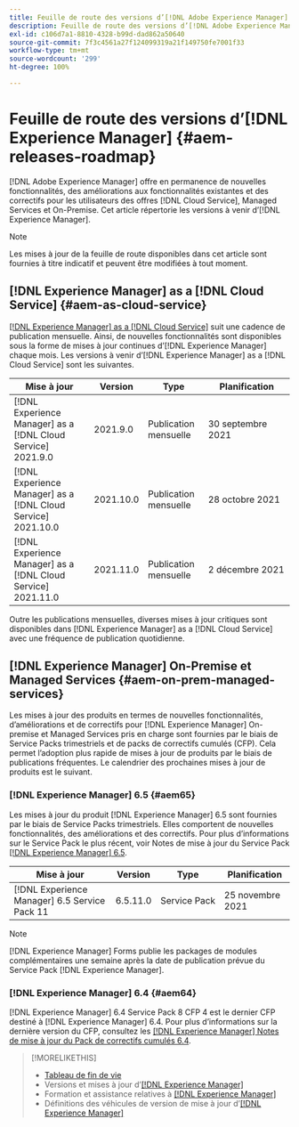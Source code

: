 ```yaml
---
title: Feuille de route des versions d’[!DNL Adobe Experience Manager]
description: Feuille de route des versions d’[!DNL Adobe Experience Manager]
exl-id: c106d7a1-8810-4328-b99d-dad862a50640
source-git-commit: 7f3c4561a27f124099319a21f149750fe7001f33
workflow-type: tm+mt
source-wordcount: '299'
ht-degree: 100%

---
```


# Feuille de route des versions d’[!DNL Experience Manager] {#aem-releases-roadmap}

[!DNL Adobe Experience Manager] offre en permanence de nouvelles fonctionnalités, des améliorations aux fonctionnalités existantes et des correctifs pour les utilisateurs des offres [!DNL Cloud Service], Managed Services et On-Premise. Cet article répertorie les versions à venir d’[!DNL Experience Manager].

>[!NOTE]
>
>Les mises à jour de la feuille de route disponibles dans cet article sont fournies à titre indicatif et peuvent être modifiées à tout moment.

## [!DNL Experience Manager] as a [!DNL Cloud Service] {#aem-as-cloud-service}

[[!DNL Experience Manager] as a  [!DNL Cloud Service]](https://experienceleague.adobe.com/docs/experience-manager-cloud-service/release-notes/home.html?lang=fr) suit une cadence de publication mensuelle. Ainsi, de nouvelles fonctionnalités sont disponibles sous la forme de mises à jour continues d’[!DNL Experience Manager] chaque mois. Les versions à venir d’[!DNL Experience Manager] as a [!DNL Cloud Service] sont les suivantes.

| Mise à jour | Version | Type | Planification |
|---|---|---|---|
| [!DNL Experience Manager] as a [!DNL Cloud Service] 2021.9.0 | 2021.9.0 | Publication mensuelle | 30 septembre 2021 |
| [!DNL Experience Manager] as a [!DNL Cloud Service] 2021.10.0 | 2021.10.0 | Publication mensuelle | 28 octobre 2021 |
| [!DNL Experience Manager] as a [!DNL Cloud Service] 2021.11.0 | 2021.11.0 | Publication mensuelle | 2 décembre 2021 |

Outre les publications mensuelles, diverses mises à jour critiques sont disponibles dans [!DNL Experience Manager] as a [!DNL Cloud Service] avec une fréquence de publication quotidienne.

## [!DNL Experience Manager] On-Premise et Managed Services {#aem-on-prem-managed-services}

Les mises à jour des produits en termes de nouvelles fonctionnalités, d’améliorations et de correctifs pour [!DNL Experience Manager] On-premise et Managed Services pris en charge sont fournies par le biais de Service Packs trimestriels et de packs de correctifs cumulés (CFP). Cela permet l’adoption plus rapide de mises à jour de produits par le biais de publications fréquentes. Le calendrier des prochaines mises à jour de produits est le suivant.

### [!DNL Experience Manager] 6.5 {#aem65}

Les mises à jour du produit [!DNL Experience Manager] 6.5 sont fournies par le biais de Service Packs trimestriels. Elles comportent de nouvelles fonctionnalités, des améliorations et des correctifs. Pour plus d’informations sur le Service Pack le plus récent, voir Notes de mise à jour du Service Pack [[!DNL Experience Manager]  6.5](https://experienceleague.adobe.com/docs/experience-manager-65/release-notes/service-pack/sp-release-notes.html?lang=fr).

| Mise à jour | Version | Type | Planification |
|---|---|---|---|
| [!DNL Experience Manager] 6.5 Service Pack 11 | 6.5.11.0 | Service Pack | 25 novembre 2021 |

>[!NOTE]
>
>[!DNL Experience Manager] Forms publie les packages de modules complémentaires une semaine après la date de publication prévue du Service Pack [!DNL Experience Manager].

### [!DNL Experience Manager] 6.4 {#aem64}

[!DNL Experience Manager] 6.4 Service Pack 8 CFP 4 est le dernier CFP destiné à [!DNL Experience Manager] 6.4. Pour plus d’informations sur la dernière version du CFP, consultez les [[!DNL Experience Manager] Notes de mise à jour du Pack de correctifs cumulés 6.4](https://experienceleague.adobe.com/docs/experience-manager-64/release-notes/cfp-release-notes.html?lang=fr).

>[!MORELIKETHIS]
>
>* [Tableau de fin de vie](https://helpx.adobe.com/fr/support/programs/eol-matrix.html)
>* Versions et mises à jour d’[[!DNL Experience Manager] ](https://experienceleague.adobe.com/docs/experience-manager-release-information/aem-release-updates/aem-releases-updates.html?lang=fr)
>* Formation et assistance relatives à [[!DNL Experience Manager] ](https://experienceleague.adobe.com/docs/experience-manager-cloud-service.html?lang=fr)
>* Définitions des véhicules de version de mise à jour d’[[!DNL Experience Manager] ](/help/update-release-vehicle-definitions.md)

